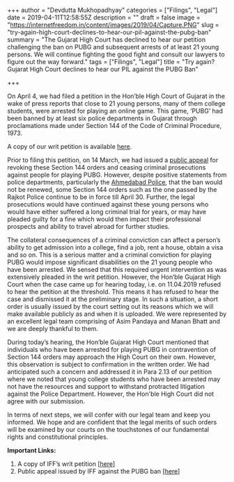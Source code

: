 +++
author = "Devdutta Mukhopadhyay"
categories = ["Filings", "Legal"]
date = 2019-04-11T12:58:55Z
description = ""
draft = false
image = "https://internetfreedom.in/content/images/2019/04/Capture.PNG"
slug = "try-again-high-court-declines-to-hear-our-pil-against-the-pubg-ban"
summary = "The Gujarat High Court has declined to hear our petition challenging the ban on PUBG and subsequent arrests of at least 21 young persons. We will continue fighting the good fight and consult our lawyers to figure out the way forward."
tags = ["Filings", "Legal"]
title = "Try again? Gujarat High Court declines to hear our PIL against the PUBG Ban"

+++


On April 4, we had filed a petition in the Hon’ble High Court of Gujarat in the wake of press reports that close to 21 young persons, many of them college students, were arrested for playing an online game. This game, ‘PUBG’ had been banned by at least six police departments in Gujarat through proclamations made under Section 144 of the Code of Criminal Procedure, 1973. 

A copy of our writ petition is available [here](https://drive.google.com/open?id=1PjNNZtSeIr9T4EO74sMHDfIbr-3-6_1F). 

Prior to filing this petition, on 14 March, we had issued a [public appeal](https://internetfreedom.in/please-do-not-jail-pugb-users/) for revoking these Section 144 orders and ceasing criminal prosecutions against people for playing PUBG. However, despite positive statements from police departments, particularly the [Ahmedabad Police](https://twitter.com/AhmedabadPolice/status/1106597689129472001), that the ban would not be renewed, some Section 144 orders such as the one passed by the Rajkot Police continue to be in force till April 30. Further, the legal prosecutions would have continued against these young persons who would have either suffered a long criminal trial for years, or may have pleaded guilty for a fine which would then impact their professional prospects and ability to travel abroad for further studies.

The collateral consequences of a criminal conviction can affect a person’s ability to get admission into a college, find a job, rent a house, obtain a visa and so on. This is a serious matter and a criminal conviction for playing PUBG would impose significant disabilities on the 21 young people who have been arrested. We sensed that this required urgent intervention as was extensively pleaded in the writ petition. However, the Hon’ble Gujarat High Court when the case came up for hearing today, i.e. on 11.04.2019 refused to hear the petition at the threshold. This means it has refused to hear the case and dismissed it at the preliminary stage. In such a situation, a short order is usually issued by the court setting out its reasons which we will make available publicly as and when it is uploaded. We were represented by an excellent legal team comprising of Asim Pandaya and Manan Bhatt and we are deeply thankful to them. 

During today’s hearing, the Hon’ble Gujarat High Court mentioned that individuals who have been arrested for playing PUBG in contravention of Section 144 orders may approach the High Court on their own. However, this observation is subject to confirmation in the written order. We had anticipated such a concern and addressed it in Para 2.13 of our petition where we noted that young college students who have been arrested may not have the resources and support to withstand protracted litigation against the Police Department. However, the Hon'ble High Court did not agree with our submission.

In terms of next steps, we will confer with our legal team and keep you informed. We hope and are confident that the legal merits of such orders will be examined by our courts on the touchstones of our fundamental rights and constitutional principles. 

**Important Links:**

1. A copy of IFF’s writ petition [[here](https://drive.google.com/open?id=1PjNNZtSeIr9T4EO74sMHDfIbr-3-6_1F)]
2. Public appeal issued by IFF against the PUBG ban [[here](https://internetfreedom.in/please-do-not-jail-pugb-users/)]

